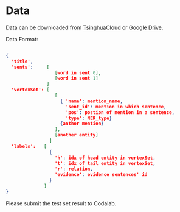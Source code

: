 # Data

Data can be downloaded from [TsinghuaCloud](https://cloud.tsinghua.edu.cn/d/5d8628d7f0b6453a8d7c/) or [Google Drive](https://drive.google.com/drive/folders/1c5-0YwnoJx8NS6CV2f-NoTHR__BdkNqw?usp=sharing).

Data Format:

```json

{
  'title',
  'sents':     [
                  [word in sent 0],
                  [word in sent 1]
               ]
  'vertexSet': [
                  [
                    { 'name': mention_name,
                      'sent_id': mention in which sentence,
                      'pos': postion of mention in a sentence,
                      'type': NER_type}
                    {anthor mention}
                  ],
                  [another entity]
                ]
  'labels':   [
                {
                  'h': idx of head entity in vertexSet,
                  't': idx of tail entity in vertexSet,
                  'r': relation,
                  'evidence': evidence sentences' id
                }
              ]
}
```

Please submit the test set result to Codalab.
